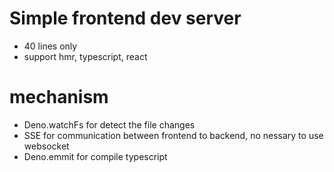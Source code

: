 # Simple frontend dev server

- 40 lines only
- support hmr, typescript, react


# mechanism

- Deno.watchFs for detect the file changes
- SSE for communication between frontend to backend, no nessary to use websocket
- Deno.emmit for compile typescript 
